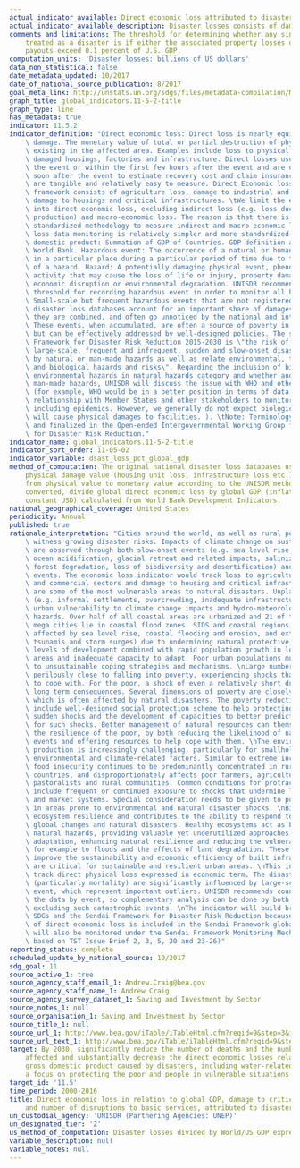 ```yaml
---
actual_indicator_available: Direct economic loss attributed to disasters in relation to global gross domestic product (GDP)
actual_indicator_available_description: Disaster losses consists of damage to fixed.
comments_and_limitations: The threshold for determining whether any single event is
    treated as a disaster is if either the associated property losses or the insurance
    payouts exceed 0.1 percent of U.S. GDP.
computation_units: 'Disaster losses: billions of US dollars'
data_non_statistical: false
date_metadata_updated: 10/2017
date_of_national_source_publication: 8/2017
goal_meta_link: http://unstats.un.org/sdgs/files/metadata-compilation/Metadata-Goal-11.pdf
graph_title: global_indicators.11-5-2-title
graph_type: line
has_metadata: true
indicator: 11.5.2
indicator_definition: "Direct economic loss: Direct loss is nearly equivalent to physical\
    \ damage. The monetary value of total or partial destruction of physical assets\
    \ existing in the affected area. Examples include loss to physical assets such as\
    \ damaged housings, factories and infrastructure. Direct losses usually happen during\
    \ the event or within the first few hours after the event and are often assessed\
    \ soon after the event to estimate recovery cost and claim insurance payments. These\
    \ are tangible and relatively easy to measure. Direct Economic loss in this indicator\
    \ framework consists of agriculture loss, damage to industrial and commercial facilities,\
    \ damage to housings and critical infrastructures. \tWe limit the economic loss\
    \ into direct economic loss, excluding indirect loss (e.g. loss due to interrupted\
    \ production) and macro-economic loss. The reason is that there is not yet universally\
    \ standardized methodology to measure indirect and macro-economic loss while direct\
    \ loss data monitoring is relatively simpler and more standardized. Global gross\
    \ domestic product: Summation of GDP of Countries. GDP definition according to the\
    \ World Bank. Hazardous event: The occurrence of a natural or human-induced phenomenon\
    \ in a particular place during a particular period of time due to the existence\
    \ of a hazard. Hazard: A potentially damaging physical event, phenomenon or human\
    \ activity that may cause the loss of life or injury, property damage, social and\
    \ economic disruption or environmental degradation. UNISDR recommends setting NO\
    \ threshold for recording hazardous event in order to monitor all hazardous events.\
    \ Small-scale but frequent hazardous events that are not registered in international\
    \ disaster loss databases account for an important share of damages and losses when\
    \ they are combined, and often go unnoticed by the national and international community.\
    \ These events, when accumulated, are often a source of poverty in developing countries\
    \ but can be effectively addressed by well-designed policies. The scope of the Sendai\
    \ Framework for Disaster Risk Reduction 2015-2030 is \"the risk of small-scale and\
    \ large-scale, frequent and infrequent, sudden and slow-onset disasters, caused\
    \ by natural or man-made hazards as well as relate environmental, technological\
    \ and biological hazards and risks\". Regarding the inclusion of biological and\
    \ environmental hazards in natural hazards category and whether and how to integrate\
    \ man-made hazards, UNISDR will discuss the issue with WHO and other organizations\
    \ (for example, WHO would be in a better position in terms of data, knowledge and\
    \ relationship with Member States and other stakeholders to monitor biological events\
    \ including epidemics. However, we generally do not expect biological disasters\
    \ will cause physical damages to facilities. ). \tNote: Terminology will be discussed\
    \ and finalized in the Open-ended Intergovernmental Working Group for Sendai Framework\
    \ for Disaster Risk Reduction."
indicator_name: global_indicators.11-5-2-title
indicator_sort_order: 11-05-02
indicator_variable: dsast_loss_pct_global_gdp
method_of_computation: The original national disaster loss databases usually register
    physical damage value (housing unit loss, infrastructure loss etc.). Need conversion
    from physical value to monetary value according to the UNISDR methodology. After
    converted, divide global direct economic loss by global GDP (inflation adjusted,
    constant USD) calculated from World Bank Development Indicators.
national_geographical_coverage: United States
periodicity: Annual
published: true
rationale_interpretation: "Cities around the world, as well as rural populations,\
    \ witness growing disaster risks. Impacts of climate change on sustainable development\
    \ are observed through both slow-onset events (e.g. sea level rise, increasing temperatures,\
    \ ocean acidification, glacial retreat and related impacts, salinization, land and\
    \ forest degradation, loss of biodiversity and desertification) and extreme weather\
    \ events. The economic loss indicator would track loss to agricultural, industrial\
    \ and commercial sectors and damage to housing and critical infrastructure. \nCities\
    \ are some of the most vulnerable areas to natural disasters. Unplanned urban development\
    \ (e.g. informal settlements, overcrowding, inadequate infrastructures) exacerbates\
    \ urban vulnerability to climate change impacts and hydro-meteorological and geological\
    \ hazards. Over half of all coastal areas are urbanized and 21 of the world's 33\
    \ mega cities lie in coastal flood zones. SIDS and coastal regions are particularly\
    \ affected by sea level rise, coastal flooding and erosion, and extreme events (e.g.\
    \ tsunamis and storm surges) due to undermining natural protective barriers, low\
    \ levels of development combined with rapid population growth in low lying coastal\
    \ areas and inadequate capacity to adapt. Poor urban populations must often resort\
    \ to unsustainable coping strategies and mechanisms. \nLarge numbers of people remain\
    \ perilously close to falling into poverty, experiencing shocks that they are unable\
    \ to cope with. For the poor, a shock of even a relatively short duration can have\
    \ long term consequences. Several dimensions of poverty are closely related to environment,\
    \ which is often affected by natural disasters. The poverty reduction agenda could\
    \ include well-designed social protection scheme to help protecting the poor against\
    \ sudden shocks and the development of capacities to better predict and prepare\
    \ for such shocks. Better management of natural resources can themselves strengthen\
    \ the resilience of the poor, by both reducing the likelihood of natural hazardous\
    \ events and offering resources to help cope with them. \nThe environment for food\
    \ production is increasingly challenging, particularly for smallholders, due to\
    \ environmental and climate-related factors. Similar to extreme income poverty,\
    \ food insecurity continues to be predominantly concentrated in rural areas of developing\
    \ countries, and disproportionately affects poor farmers, agricultural workers,\
    \ pastoralists and rural communities. Common conditions for protracted crisis situations\
    \ include frequent or continued exposure to shocks that undermine livelihoods, food\
    \ and market systems. Special consideration needs to be given to population living\
    \ in areas prone to environmental and natural disaster shocks. \nBiodiversity provides\
    \ ecosystem resilience and contributes to the ability to respond to unpredictable\
    \ global changes and natural disasters. Healthy ecosystems act as buffers against\
    \ natural hazards, providing valuable yet underutilized approaches for climate change\
    \ adaptation, enhancing natural resilience and reducing the vulnerability of people,\
    \ for example to floods and the effects of land degradation. These ecosystem services\
    \ improve the sustainability and economic efficiency of built infrastructure, and\
    \ are critical for sustainable and resilient urban areas. \nThis indicator will\
    \ track direct physical loss expressed in economic term. The disaster loss data\
    \ (particularly mortality) are significantly influenced by large-scale catastrophic\
    \ event, which represent important outliers. UNISDR recommends countries to report\
    \ the data by event, so complementary analysis can be done by both including and\
    \ excluding such catastrophic events. \nThe indicator will build bridge between\
    \ SDGs and the Sendai Framework for Disaster Risk Reduction because the reduction\
    \ of direct economic loss is included in the Sendai Framework global targets and\
    \ will also be monitored under the Sendai Framework Monitoring Mechanism. \n(mainly\
    \ based on TST Issue Brief 2, 3, 5, 20 and 23-26)"
reporting_status: complete
scheduled_update_by_national_source: 10/2017
sdg_goal: 11
source_active_1: true
source_agency_staff_email_1: Andrew.Craig@bea.gov
source_agency_staff_name_1: Andrew Craig
source_agency_survey_dataset_1: Saving and Investment by Sector
source_notes_1: null
source_organisation_1: Saving and Investment by Sector
source_title_1: null
source_url_1: http://www.bea.gov/iTable/iTableHtml.cfm?reqid=9&step=3&isuri=1&903=137
source_url_text_1: http://www.bea.gov/iTable/iTableHtml.cfm?reqid=9&step=3&isuri=1&903=137
target: By 2030, significantly reduce the number of deaths and the number of people
    affected and substantially decrease the direct economic losses relative to global
    gross domestic product caused by disasters, including water-related disasters, with
    a focus on protecting the poor and people in vulnerable situations.
target_id: '11.5'
time_period: 2000-2016
title: Direct economic loss in relation to global GDP, damage to critical infrastructure
    and number of disruptions to basic services, attributed to disasters
un_custodial_agency: 'UNISDR (Partnering Agencies: UNEP)'
un_designated_tier: '2'
us_method_of_computation: Disaster losses divided by World/US GDP expressed as a percentage
variable_description: null
variable_notes: null
---
```

